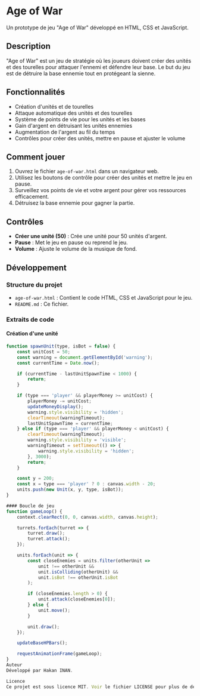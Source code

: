 # Age of War

Un prototype de jeu "Age of War" développé en HTML, CSS et JavaScript.

## Description

"Age of War" est un jeu de stratégie où les joueurs doivent créer des unités et des tourelles pour attaquer l'ennemi et défendre leur base. Le but du jeu est de détruire la base ennemie tout en protégeant la sienne.

## Fonctionnalités

- Création d'unités et de tourelles
- Attaque automatique des unités et des tourelles
- Système de points de vie pour les unités et les bases
- Gain d'argent en détruisant les unités ennemies
- Augmentation de l'argent au fil du temps
- Contrôles pour créer des unités, mettre en pause et ajuster le volume

## Comment jouer

1. Ouvrez le fichier `age-of-war.html` dans un navigateur web.
2. Utilisez les boutons de contrôle pour créer des unités et mettre le jeu en pause.
3. Surveillez vos points de vie et votre argent pour gérer vos ressources efficacement.
4. Détruisez la base ennemie pour gagner la partie.

## Contrôles

- **Créer une unité (50)** : Crée une unité pour 50 unités d'argent.
- **Pause** : Met le jeu en pause ou reprend le jeu.
- **Volume** : Ajuste le volume de la musique de fond.

## Développement

### Structure du projet

- `age-of-war.html` : Contient le code HTML, CSS et JavaScript pour le jeu.
- `README.md` : Ce fichier.

### Extraits de code

#### Création d'une unité
```javascript
function spawnUnit(type, isBot = false) {
    const unitCost = 50;
    const warning = document.getElementById('warning');
    const currentTime = Date.now();

    if (currentTime - lastUnitSpawnTime < 1000) {
        return;
    }

    if (type === 'player' && playerMoney >= unitCost) {
        playerMoney -= unitCost;
        updateMoneyDisplay();
        warning.style.visibility = 'hidden';
        clearTimeout(warningTimeout);
        lastUnitSpawnTime = currentTime;
    } else if (type === 'player' && playerMoney < unitCost) {
        clearTimeout(warningTimeout);
        warning.style.visibility = 'visible';
        warningTimeout = setTimeout(() => {
            warning.style.visibility = 'hidden';
        }, 3000);
        return;
    }

    const y = 200;
    const x = type === 'player' ? 0 : canvas.width - 20;
    units.push(new Unit(x, y, type, isBot));
}

#### Boucle de jeu
function gameLoop() {
    context.clearRect(0, 0, canvas.width, canvas.height);

    turrets.forEach(turret => {
        turret.draw();
        turret.attack();
    });

    units.forEach(unit => {
        const closeEnemies = units.filter(otherUnit => 
            unit !== otherUnit &&
            unit.isColliding(otherUnit) &&
            unit.isBot !== otherUnit.isBot
        );

        if (closeEnemies.length > 0) {
            unit.attack(closeEnemies[0]);
        } else {
            unit.move();
        }

        unit.draw();
    });

    updateBaseHPBars();

    requestAnimationFrame(gameLoop);
}
Auteur
Développé par Hakan INAN.

Licence
Ce projet est sous licence MIT. Voir le fichier LICENSE pour plus de détails.